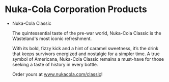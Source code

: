 # Nuka-Cola Corporation Products

- Nuka-Cola Classic

  The quintessential taste of the pre-war world, Nuka-Cola Classic is the Wasteland's most iconic refreshment.

  With its bold, fizzy kick and a hint of caramel sweetness, it’s the drink that keeps survivors energized and nostalgic for a simpler time. A true symbol of Americana, Nuka-Cola Classic remains a must-have for those seeking a taste of history in every bottle.

  Order yours at www.nukacola.com/classic!
